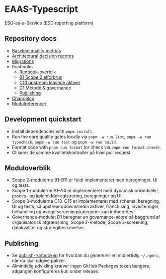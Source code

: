 # EAAS-Typescript

ESG-as-a-Service (ESG reporting platform)

## Repository docs

- [Baseline quality metrics](docs/quality/baseline.md)
- [Architectural decision records](docs/adr)
- [Migrations](docs/migrations)
- Runbooks
  - [Runbook-overblik](docs/runbooks/overview.md)
  - [B1 Scope 2 elforbrug](docs/runbooks/module-b1.md)
  - [C10 upstream leasede aktiver](docs/runbooks/module-c10.md)
  - [D1 Metode & governance](docs/runbooks/module-d1.md)
  - [Publishing](docs/runbooks/publishing.md)
- [Changelog](CHANGELOG.md)
- [Modulreferencer](docs/modules)

## Development quickstart

- Install dependencies with `pnpm install`.
- Run the core quality gates locally via `pnpm -w run lint`, `pnpm -w run typecheck`, `pnpm -w run test` og `pnpm -w run build`.
- Format code with `pnpm run format` (or check via `pnpm run format:check`).
- CI kører de samme kvalitetskontroller på hver pull request.

## Moduloverblik

- Scope 2-modulerne B1–B11 er fuldt implementeret med beregninger, UI og tests.
- Scope 1-modulerne A1–A4 er implementeret med dynamisk brændsels-, proces- og kølemiddelregistrering, beregninger og UI.
- Scope 3-modulerne C10–C15 er implementeret med schema, beregning, UI og tests, så upstream/downstream aktiver, franchising, investeringer, behandling og øvrige screeningskategorier kan indberettes.
- Governance-modulet D1 beregner en governance-score på baggrund af organisatorisk afgrænsning, Scope 2-metode, Scope 3-screening, datakvalitet og strategibeskrivelser.

## Publishing

- Se [publish-runbooken](docs/runbooks/publishing.md) for hvordan du genererer en midlertidig `~/.npmrc`, når du skal udgive pakker.
- Almindelig udvikling kræver ingen GitHub Packages token længere; adgangen konfigureres kun under release.
